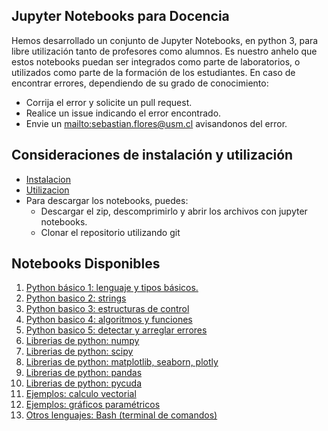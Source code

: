 ## Jupyter Notebooks para Docencia ##
Hemos desarrollado un conjunto de Jupyter Notebooks, en python 3,
para libre utilización tanto de profesores como alumnos. Es nuestro anhelo
que estos notebooks puedan ser integrados como parte de laboratorios, o utilizados
como parte de la formación de los estudiantes.
En caso de encontrar errores, dependiendo de su grado de conocimiento:
* Corrija el error y solicite un pull request.
* Realice un issue indicando el error encontrado.
* Envie un [mailto:sebastian.flores@usm.cl](correo) avisandonos del error.

## Consideraciones de instalación y utilización ##
* [Instalacion](https://github.com/usantamaria/ipynb_para_docencia/wiki/Instalacion)
* [Utilizacion](https://github.com/usantamaria/ipynb_para_docencia/wiki/Utilizacion)
* Para descargar los notebooks, puedes:
  * Descargar el zip, descomprimirlo y abrir los archivos con jupyter notebooks.
  * Clonar el repositorio utilizando git

## Notebooks Disponibles ##
1. [Python básico 1: lenguaje y tipos básicos.](01_python_tipos_basico/python_basico.ipynb)
1. [Python basico 2: strings](02_python_strings/strings.ipynb)
1. [Python basico 3: estructuras de control](03_python_estructuras_de_control/estructuras_de_control.ipynb)
1. [Python basico 4: algoritmos y funciones](04_python_algoritmos_y_funciones/algoritmos_y_funciones.ipynb)
1. [Python basico 5: detectar y arreglar errores](05_python_errores/errores.ipynb)
1. [Librerias de python: numpy](06_libreria_numpy/numpy.ipynb)
1. [Librerias de python: scipy](07_libreria_scipy/scipy.ipynb)
1. [Librerias de python: matplotlib, seaborn, plotly](08_librerias_graficas/graficos.ipynb)
1. [Librerias de python: pandas](09_libreria_pandas/pandas.ipynb)
1. [Librerias de python: pycuda](10_libreria_pycuda/pycuda.ipynb)
1. [Ejemplos: calculo vectorial](11_ejemplos_calculo_vectorial/calculo_vectorial.ipynb)
1. [Ejemplos: gráficos paramétricos](12_ejemplos_graficos_parametricos/graficos_parametricos.ipynb)
1. [Otros lenguajes: Bash (terminal de comandos)](90_terminal_de_comandos_bash/bash.ipynb)
